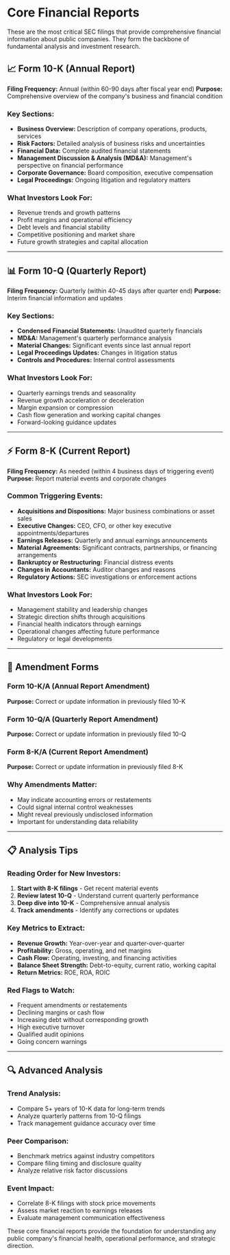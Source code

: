 # Core Financial Reports

These are the most critical SEC filings that provide comprehensive financial information about public companies. They form the backbone of fundamental analysis and investment research.

## 📈 Form 10-K (Annual Report)

**Filing Frequency:** Annual (within 60-90 days after fiscal year end)
**Purpose:** Comprehensive overview of the company's business and financial condition

### Key Sections:
- **Business Overview:** Description of company operations, products, services
- **Risk Factors:** Detailed analysis of business risks and uncertainties
- **Financial Data:** Complete audited financial statements
- **Management Discussion & Analysis (MD&A):** Management's perspective on financial performance
- **Corporate Governance:** Board composition, executive compensation
- **Legal Proceedings:** Ongoing litigation and regulatory matters

### What Investors Look For:
- Revenue trends and growth patterns
- Profit margins and operational efficiency
- Debt levels and financial stability
- Competitive positioning and market share
- Future growth strategies and capital allocation

---

## 📊 Form 10-Q (Quarterly Report)

**Filing Frequency:** Quarterly (within 40-45 days after quarter end)
**Purpose:** Interim financial information and updates

### Key Sections:
- **Condensed Financial Statements:** Unaudited quarterly financials
- **MD&A:** Management's quarterly performance analysis
- **Material Changes:** Significant events since last annual report
- **Legal Proceedings Updates:** Changes in litigation status
- **Controls and Procedures:** Internal control assessments

### What Investors Look For:
- Quarterly earnings trends and seasonality
- Revenue growth acceleration or deceleration
- Margin expansion or compression
- Cash flow generation and working capital changes
- Forward-looking guidance updates

---

## ⚡ Form 8-K (Current Report)

**Filing Frequency:** As needed (within 4 business days of triggering event)
**Purpose:** Report material events and corporate changes

### Common Triggering Events:
- **Acquisitions and Dispositions:** Major business combinations or asset sales
- **Executive Changes:** CEO, CFO, or other key executive appointments/departures
- **Earnings Releases:** Quarterly and annual earnings announcements
- **Material Agreements:** Significant contracts, partnerships, or financing arrangements
- **Bankruptcy or Restructuring:** Financial distress events
- **Changes in Accountants:** Auditor changes and reasons
- **Regulatory Actions:** SEC investigations or enforcement actions

### What Investors Look For:
- Management stability and leadership changes
- Strategic direction shifts through acquisitions
- Financial health indicators through earnings
- Operational changes affecting future performance
- Regulatory or legal developments

---

## 🔄 Amendment Forms

### Form 10-K/A (Annual Report Amendment)
**Purpose:** Correct or update information in previously filed 10-K

### Form 10-Q/A (Quarterly Report Amendment)
**Purpose:** Correct or update information in previously filed 10-Q

### Form 8-K/A (Current Report Amendment)
**Purpose:** Correct or update information in previously filed 8-K

### Why Amendments Matter:
- May indicate accounting errors or restatements
- Could signal internal control weaknesses
- Might reveal previously undisclosed information
- Important for understanding data reliability

---

## 📋 Analysis Tips

### Reading Order for New Investors:
1. **Start with 8-K filings** - Get recent material events
2. **Review latest 10-Q** - Understand current quarterly performance
3. **Deep dive into 10-K** - Comprehensive annual analysis
4. **Track amendments** - Identify any corrections or updates

### Key Metrics to Extract:
- **Revenue Growth:** Year-over-year and quarter-over-quarter
- **Profitability:** Gross, operating, and net margins
- **Cash Flow:** Operating, investing, and financing activities
- **Balance Sheet Strength:** Debt-to-equity, current ratio, working capital
- **Return Metrics:** ROE, ROA, ROIC

### Red Flags to Watch:
- Frequent amendments or restatements
- Declining margins or cash flow
- Increasing debt without corresponding growth
- High executive turnover
- Qualified audit opinions
- Going concern warnings

---

## 🔍 Advanced Analysis

### Trend Analysis:
- Compare 5+ years of 10-K data for long-term trends
- Analyze quarterly patterns from 10-Q filings
- Track management guidance accuracy over time

### Peer Comparison:
- Benchmark metrics against industry competitors
- Compare filing timing and disclosure quality
- Analyze relative risk factor discussions

### Event Impact:
- Correlate 8-K filings with stock price movements
- Assess market reaction to earnings releases
- Evaluate management communication effectiveness

These core financial reports provide the foundation for understanding any public company's financial health, operational performance, and strategic direction.